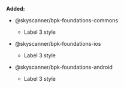 **Added:**
- @skyscanner/bpk-foundations-commons
  - Label 3 style

- @skyscanner/bpk-foundations-ios
  - Label 3 style

- @skyscanner/bpk-foundations-android
  - Label 3 style